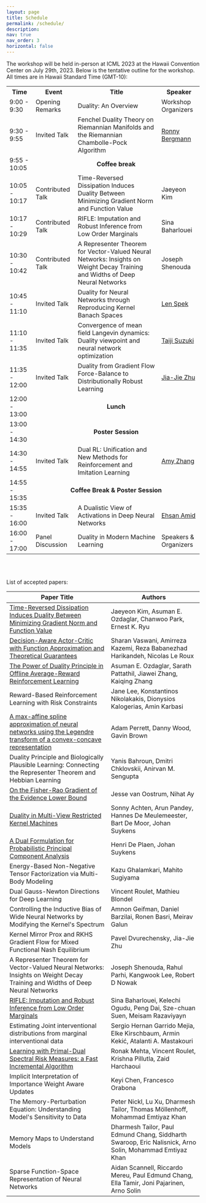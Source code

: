 ```yaml
---
layout: page
title: Schedule
permalink: /schedule/
description: 
nav: true
nav_order: 3
horizontal: false
---
```


The workshop will be held in-person at ICML 2023 at the Hawaii
Convention Center on July 29th, 2023. Below is the
tentative outline for the workshop. All times are in Hawaii Standard Time (GMT-10):
<table id="conference-table">
  <tr>
    <th>Time</th>
    <th>Event</th>
    <th>Title</th>
    <th>Speaker</th>
  </tr>
  <tr>
  <td>9:00 - 9:30</td>
  <td>Opening Remarks</td>
  <td>Duality: An Overview</td>
  <td>Workshop Organizers</td> 
  </tr>
  <tr>
    <td>9:30 - 9:55</td>
    <td>Invited Talk</td>
	<td>Fenchel Duality Theory on Riemannian Manifolds and the
	Riemannian Chambolle-Pock Algorithm</td>
	<td><a href="https://ronnybergmann.net/">Ronny Bergmann</a></td>
  </tr>
  <tr>
    <td>9:55 - 10:05</td>
    <td colspan="3" style="text-align: center"> <b>Coffee break</b></td>
  </tr>
<tr>
    <td>10:05 - 10:17</td>
    <td>Contributed Talk</td>
	<td>Time-Reversed Dissipation Induces Duality Between Minimizing Gradient Norm and Function Value</td>
	<td>Jaeyeon Kim</td>
  </tr>
  <tr>
    <td>10:17 - 10:29</td>
    <td>Contributed Talk</td>
	<td>RIFLE: Imputation and Robust Inference from Low Order Marginals</td>
	<td>Sina Baharlouei</td>
  </tr>
  <tr>
    <td>10:30 - 10:42</td>
    <td>Contributed Talk</td>
	<td>A Representer Theorem for Vector-Valued Neural Networks: Insights on Weight Decay Training and Widths of Deep Neural Networks</td>
	<td>Joseph Shenouda</td>
  </tr>
  <tr>
    <td>10:45 - 11:10</td>
    <td>Invited Talk</td>
	<td>Duality for Neural Networks through Reproducing Kernel Banach Spaces</td>
	<td> <a href="https://people.utwente.nl/l.spek"> Len Spek </a> </td>
  </tr>
  <tr>
    <td>11:10 - 11:35</td>
    <td>Invited Talk</td>
	<td>Convergence of mean field Langevin dynamics: Duality viewpoint and
neural network optimization</td>
	<td> <a href="http://ibis.t.u-tokyo.ac.jp/suzuki/"> Taiji Suzuki </a> </td>
	</tr>
<tr>
    <td>11:35 - 12:00</td>
    <td>Invited Talk</td>
	<td>Duality from Gradient Flow Force-Balance to Distributionally
	Robust Learning</td>
	<td><a href="https://jj-zhu.github.io/">Jia-Jie Zhu</a></td>
  </tr>
  <tr>
    <td>12:00 - 13:00</td>
    <td colspan="3" style="text-align: center"> <b>Lunch</b></td>
  </tr>
  <tr>
    <td>13:00 - 14:30</td>
    <td colspan="3" style="text-align: center"> <b>Poster Session</b></td>
  </tr>
<tr>
    <td>14:30 - 14:55</td>
    <td>Invited Talk</td>
	<td>Dual RL: Unification and New Methods for Reinforcement and Imitation Learning</td>
	<td> <a href="https://amyzhang.github.io"> Amy Zhang </a> </td>
  </tr>
<tr>
    <td>14:55 - 15:35</td>
    <td colspan="3" style="text-align: center"> <b>Coffee Break &
	Poster Session</b></td>
  </tr>
  <tr>
    <td>15:35 - 16:00</td>
    <td>Invited Talk</td>
	<td>A Dualistic View of Activations in Deep Neural Networks</td>
	<td> <a href="https://sites.google.com/view/eamid/"> Ehsan Amid </a> </td>
  </tr>
  <tr>
    <td>16:00 - 17:00</td>
	<td>Panel Discussion</td>
	<td>Duality in Modern Machine Learning</td>
	<td>Speakers & Organizers</td>
  </tr>
</table>

<br>
<br>

List of accepted papers:
<table id="conference-table">
  <thead>
    <tr>
      <th>Paper Title</th>
      <th>Authors</th>
    </tr>
  </thead>
  <tbody>
    <tr>
      <td><a href="https://arxiv.org/abs/2305.06628">Time-Reversed Dissipation Induces Duality Between Minimizing Gradient Norm and Function Value</a></td>
      <td>Jaeyeon Kim, Asuman E. Ozdaglar, Chanwoo Park, Ernest K. Ryu</td>
    </tr>
    <tr>
      <td><a href="https://arxiv.org/abs/2305.15249"> Decision-Aware Actor-Critic with Function Approximation and Theoretical Guarantees</a></td>
      <td>Sharan Vaswani, Amirreza Kazemi, Reza Babanezhad Harikandeh, Nicolas Le Roux</td>
    </tr>
    <tr>
      <td><a href="/assets/pdf/ThePowerOfDuality.pdf">The Power of Duality Principle in Offline Average-Reward Reinforcement Learning</a></td>
      <td>Asuman E. Ozdaglar, Sarath Pattathil, Jiawei Zhang, Kaiqing Zhang</td>
    </tr>
    <tr>
      <td>Reward-Based Reinforcement Learning with Risk Constraints</td>
      <td>Jane Lee, Konstantinos Nikolakakis, Dionysios Kalogerias, Amin Karbasi</td>
    </tr>
    <tr>
      <td><a href="https://arxiv.org/abs/2307.09602"> A max-affine spline approximation of neural networks using the Legendre transform of a convex-concave representation</a></td>
      <td>Adam Perrett, Danny Wood, Gavin Brown</td>
    </tr>
    <tr>
      <td>Duality Principle and Biologically Plausible Learning: Connecting the Representer Theorem and Hebbian Learning</td>
      <td>Yanis Bahroun, Dmitri Chklovskii, Anirvan M. Sengupta</td>
    </tr>
    <tr>
      <td><a href="/assets/pdf/fisher.pdf">On the Fisher-Rao Gradient of the Evidence Lower Bound</a></td>
      <td>Jesse van Oostrum, Nihat Ay</td>
    </tr>
    <tr>
      <td><a href="http://www.sonnyachten.com/dMVRKM/"> Duality in
	  Multi-View Restricted Kernel Machines </a></td>
      <td>Sonny Achten, Arun Pandey, Hannes De Meulemeester, Bart De Moor, Johan Suykens</td>
    </tr>
    <tr>
      <td><a href=" https://hdeplaen.github.io/kppca"> A Dual
	  Formulation for Probabilistic Principal Component Analysis </a></td>
      <td>Henri De Plaen, Johan Suykens</td>
    </tr>
    <tr>
      <td>Energy-Based Non-Negative Tensor Factorization via Multi-Body Modeling</td>
      <td>Kazu Ghalamkari, Mahito Sugiyama</td>
    </tr>
    <tr>
      <td>Dual Gauss-Newton Directions for Deep Learning</td>
      <td>Vincent Roulet, Mathieu Blondel</td>
    </tr>
    <tr>
      <td>Controlling the Inductive Bias of Wide Neural Networks by Modifying the Kernel's Spectrum</td>
      <td>Amnon Geifman, Daniel Barzilai, Ronen Basri, Meirav Galun</td>
    </tr>
    <tr>
      <td>Kernel Mirror Prox and RKHS Gradient Flow for Mixed Functional Nash Equilibrium</td>
      <td>Pavel Dvurechensky, Jia-Jie Zhu</td>
      </tr>
	   <tr>
    <td>A Representer Theorem for Vector-Valued Neural Networks: Insights on Weight Decay Training and Widths of Deep Neural Networks</td>
    <td>Joseph Shenouda, Rahul Parhi, Kangwook Lee, Robert D Nowak</td>
  </tr>
  <tr>
    <td><a href="/assets/pdf/RIFLE_Duality.pdf">RIFLE: Imputation and Robust Inference from Low Order Marginals</a></td>
    <td>Sina Baharlouei, Kelechi Ogudu, Peng Dai, Sze-chuan Suen, Meisam Razaviyayn</td>
  </tr>
  <tr>
    <td>Estimating Joint interventional distributions from marginal interventional data</td>
    <td>Sergio Hernan Garrido Mejia, Elke Kirschbaum, Armin Kekić, Atalanti A. Mastakouri</td>
  </tr>
  <tr>
    <td><a href="/assets/pdf/learning_primal_dual_srm_camera_ready.pdf">Learning with Primal-Dual Spectral Risk Measures: a Fast Incremental Algorithm</a></td>
    <td>Ronak Mehta, Vincent Roulet, Krishna Pillutla, Zaid Harchaoui</td>
  </tr>
  <tr>
    <td>Implicit Interpretation of Importance Weight Aware Updates</td>
    <td>Keyi Chen, Francesco Orabona</td>
  </tr>
  <tr>
    <td>The Memory-Perturbation Equation: Understanding Model's Sensitivity to Data</td>
    <td>Peter Nickl, Lu Xu, Dharmesh Tailor, Thomas Möllenhoff, Mohammad Emtiyaz Khan</td>
  </tr>
  <tr>
    <td>Memory Maps to Understand Models</td>
    <td>Dharmesh Tailor, Paul Edmund Chang, Siddharth Swaroop, Eric Nalisnick, Arno Solin, Mohammad Emtiyaz Khan</td>
  </tr>
  <tr>
    <td>Sparse Function-Space Representation of Neural Networks</td>
    <td>Aidan Scannell, Riccardo Mereu, Paul Edmund Chang, Ella Tamir, Joni Pajarinen, Arno Solin</td>
  </tr>
	  </tbody>
	  </table>

